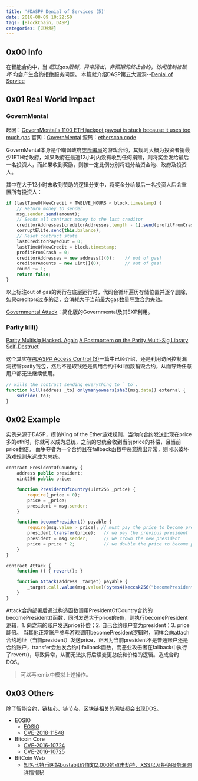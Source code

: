 ```yaml
---
title: '#DASP# Denial of Services (5)'
date: 2018-08-09 10:22:50
tags: [BlockChain, DASP]
categories: [区块链]
---
```


## 0x00 Info

在智能合约中，当 *超过gas限制*，*异常抛出*，*非预期的终止合约*，*访问控制被破坏* 均会产生合约拒绝服务问题。
本篇就介绍DASP第五大漏洞--[Denial of Service](https://www.dasp.co/#item-5)

<!-- more -->

## 0x01 Real World Impact

### GovernMental

起因：[GovernMental's 1100 ETH jackpot payout is stuck because it uses too much gas](https://www.reddit.com/r/ethereum/comments/4ghzhv/governmentals_1100_eth_jackpot_payout_is_stuck/)
官网：[GovernMental](http://governmental.github.io/GovernMental/)
源码：[etherscan code](https://etherscan.io/address/0xf45717552f12ef7cb65e95476f217ea008167ae3#code)

GovernMental本身是个嘲讽政府[庞氏骗局](https://baike.baidu.com/item/%E5%BA%9E%E6%B0%8F%E9%AA%97%E5%B1%80)的游戏合约，其规则大概为投资者捐最少1ETH给政府，如果政府在最近12小时内没有收到任何捐赠，则将奖金发给最后一名投资人，而如果收到奖励，则按一定比例分别将钱分给资金池、政府及投资人。

其中在大于12小时未收到赞助的逻辑分支中，将奖金分给最后一名投资人后会重置所有投资人：
```js
if (lastTimeOfNewCredit + TWELVE_HOURS < block.timestamp) {
    // Return money to sender
    msg.sender.send(amount);
    // Sends all contract money to the last creditor
    creditorAddresses[creditorAddresses.length - 1].send(profitFromCrash);
    corruptElite.send(this.balance);
    // Reset contract state
    lastCreditorPayedOut = 0;
    lastTimeOfNewCredit = block.timestamp;
    profitFromCrash = 0;
    creditorAddresses = new address[](0);    // out of gas!
    creditorAmounts = new uint[](0);         // out of gas!
    round += 1;
    return false;
}
```
以上标注out of gas的两行在底层运行时，代码会循环遍历存储位置并逐个删除，如果creditors过多的话，会消耗大于当前最大gas数量导致合约失效。

[Governmental Attack](http://blockchain.unica.it/projects/ethereum-survey/attacks.html#governmental)：简化版的Governmental及其EXP利用。

### Parity kill()

[Parity Multisig Hacked. Again](https://medium.com/chain-cloud-company-blog/parity-multisig-hack-again-b46771eaa838)
[A Postmortem on the Parity Multi-Sig Library Self-Destruct](https://paritytech.io/a-postmortem-on-the-parity-multi-sig-library-self-destruct/)

这个其实在[#DASP# Access Control (3)](https://houugen.top/2018/07/24/DASP-Access-Control-3/#more)一篇中已经介绍，还是利用访问控制漏洞接管parity钱包，然后不是取钱还是调用合约中kill函数销毁合约，从而导致任意用户都无法继续使用。
```js
// kills the contract sending everything to `_to`.
function kill(address _to) onlymanyowners(sha3(msg.data)) external {
    suicide(_to);
}
```

## 0x02 Example

实例来源于DASP，模仿King of the Ether游戏规则，当你向合约发送比现在price多的eth时，你就可以成为总统，之前的总统会收到当前price的补偿，且当前price翻倍。
而争夺者为一个合约且在fallback函数中恶意抛出异常，则可以破坏游戏规则永远成为总统。

```js
contract PresidentOfCountry {
    address public president;
    uint256 public price;

    function PresidentOfCountry(uint256 _price) {
        require(_price > 0);
        price = _price;
        president = msg.sender;
    }

    function becomePresident() payable {
        require(msg.value > price); // must pay the price to become president
        president.transfer(price);   // we pay the previous president
        president = msg.sender;      // we crown the new president
        price = price * 2;           // we double the price to become president
    }
}

contract Attack {
    function () { revert(); }

    function Attack(address _target) payable {
        _target.call.value(msg.value)(bytes4(keccak256("becomePresident()")));
    }
}
```

Attack合约部署后通过构造函数调用PresidentOfCountry合约的becomePresident()函数，同时发送大于price的eth，则执行becomePresident逻辑，1. 向之前的账户发送price补偿；2. 自己合约账户变为president；3. price翻倍。
当其他正常账户参与游戏调用becomePresident逻辑时，同样会向attach合约地址（当前president）发送price，正因为当前president不是普通账户还是合约账户，transfer会触发合约中fallback函数，而恶业攻击者在fallback中执行了revert()，导致异常，从而无法执行后续变更总统和价格的逻辑。造成合约DOS。
> 可以再remix中模拟上述操作。

## 0x03 Others

除了智能合约，链核心、链节点、区块链相关的网址都会出现DOS。
* EOSIO
    + [EOSIO](https://github.com/EOSIO/eos/issues/3497)
    + [CVE-2018-11548](https://cve.mitre.org/cgi-bin/cvename.cgi?name=CVE-2018-11548)
* Bitcoin Core
    + [CVE-2016-10724](https://cve.mitre.org/cgi-bin/cvename.cgi?name=CVE-2016-10724)
    + [CVE-2016-10725](https://cve.mitre.org/cgi-bin/cvename.cgi?name=CVE-2016-10725)
* BitCoin Web
    + [知名比特币网站bustabit价值$12,000的点击劫持、XSS以及拒绝服务漏洞详情揭秘 ](https://mp.weixin.qq.com/s/ymgchNB7k1apjcA_f5iVFg)